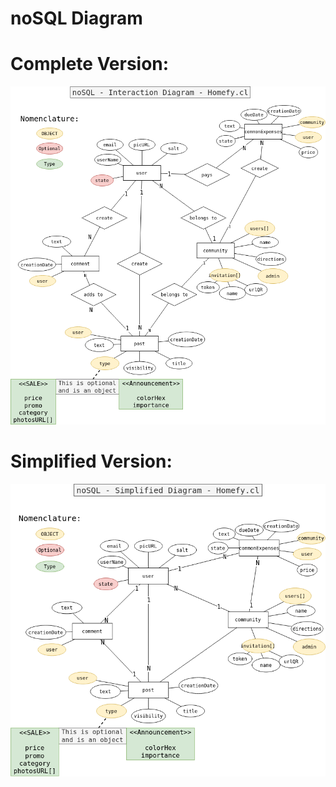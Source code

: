 # noSQL Diagram

# Complete Version:

<p align="center">
<img alt="nosql diagram"
        src="./noSQL - Interaction Diagram - Homefy.cl.png"
    />
</p>

# Simplified Version:

<p align="center">
<img alt="nosql diagram"
        src="./noSQL - Simplified DB Diagram - Homefy.cl.png"
    />
</p>
